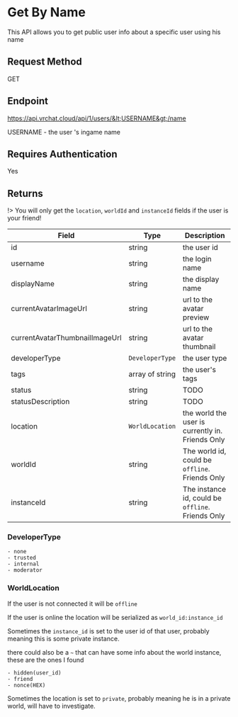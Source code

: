 # Get By Name

This API allows you to get public user info about a specific user using his name

## Request Method 
GET

## Endpoint
https://api.vrchat.cloud/api/1/users/&lt;USERNAME&gt;/name

USERNAME - the user 's ingame name

## Requires Authentication
Yes


## Returns 

!> You will only get the `location`, `worldId` and `instanceId` fields if the user is your friend!

Field | Type | Description
------|------|------------
id | string | the user id
username | string | the login name
displayName | string | the display name
currentAvatarImageUrl | string | url to the avatar preview
currentAvatarThumbnailImageUrl | string | url to the avatar thumbnail
developerType | `DeveloperType` | the user type
tags | array of string | the user's tags
status | string | TODO
statusDescription | string | TODO
location | `WorldLocation` | the world the user is currently in. Friends Only
worldId | string | The world id, could be `offline`. Friends Only
instanceId | string | The instance id, could be `offline`. Friends Only

### DeveloperType

    - none
    - trusted
    - internal
    - moderator 

### WorldLocation

If the user is not connected it will be `offline`

If the user is online the location will be serialized as  `world_id:instance_id`

Sometimes the `instance_id` is set to the user id of that user, probably meaning this is some private instance.

there could also be a `~` that can have some info about the world instance, these are the ones I found

    - hidden(user_id)
    - friend
    - nonce(HEX)

Sometimes the location is set to `private`, probably meaning he is in a private world, will have to investigate.